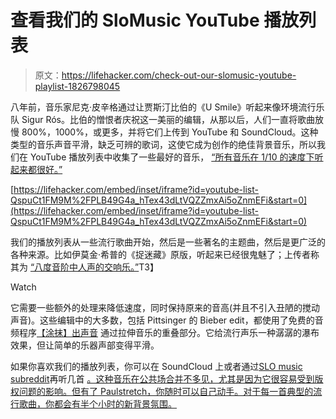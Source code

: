 # 查看我们的 SloMusic YouTube 播放列表

> 原文：<https://lifehacker.com/check-out-our-slomusic-youtube-playlist-1826798045>

八年前，音乐家尼克·皮辛格通过让贾斯汀比伯的《U Smile》听起来像环境流行乐队 Sigur Rós。比伯的憎恨者庆祝这一美丽的编辑，从那以后，人们一直将歌曲放慢 800%，1000%，或更多，并将它们上传到 YouTube 和 SoundCloud。这种类型的音乐声音平滑，缺乏可辨的歌词，这使它成为创作的绝佳背景音乐，所以我们在 YouTube 播放列表中收集了一些最好的音乐， [“所有音乐在 1/10 的速度下听起来都很好。”](https://www.youtube.com/playlist?list=PLB49G4a_hTex43dLtVQZZmxAi5oZnmEFi)

 [https://lifehacker.com/embed/inset/iframe?id=youtube-list-QspuCt1FM9M%2FPLB49G4a_hTex43dLtVQZZmxAi5oZnmEFi&start=0](https://lifehacker.com/embed/inset/iframe?id=youtube-list-QspuCt1FM9M%2FPLB49G4a_hTex43dLtVQZZmxAi5oZnmEFi&start=0) 

我们的播放列表从一些流行歌曲开始，然后是一些著名的主题曲，然后是更广泛的各种来源。比如伊莫金·希普的《捉迷藏》原版，听起来已经很鬼魅了；上传者称其为 [“八度音阶中人声的交响乐。”](https://www.youtube.com/watch?v=9jw27h74o2k)T3】

Watch

它需要一些额外的处理来降低速度，同时保持原来的音高(并且不引入丑陋的搅动声音)。这些编辑中的大多数，包括 Pittsinger 的 Bieber edit，都使用了免费的音频程序[【涂抹】出声音](https://www.npr.org/sections/therecord/2010/08/18/129283985/the-art-of-a-time-stretch) 通过拉伸音乐的重叠部分。它给流行声乐一种潺潺的瀑布效果，但让简单的乐器声部变得平滑。

如果你喜欢我们的播放列表，你可以在 SoundCloud 上或者通过[SLO music subreddit](https://www.reddit.com/r/SloMusic/)再听几首 [。这种音乐在公共场合并不多见，尤其是因为它很容易受到版权问题的影响。但有了 Paulstretch，你随时可以自己动手。对于每一首典型的流行歌曲，你都会有半个小时的新背景氛围。](https://soundcloud.com/search?q=slowed%201000%25)